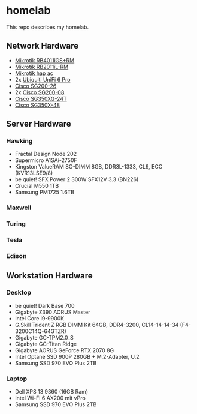 # homelab
This repo describes my homelab.

## Network Hardware
- [Mikrotik RB4011iGS+RM](https://mikrotik.com/product/rb4011igs_rm)
- [Mikrotik RB2011iL-RM](https://mikrotik.com/product/RB2011iL-RM)
- [Mikrotik hap ac](https://mikrotik.com/product/RB962UiGS-5HacT2HnT)
- 2x [Ubiquiti UniFi 6 Pro](https://eu.store.ui.com/products/unifi-ap6-professional)
- [Cisco SG200-26](https://www.cisco.com/c/en/us/support/switches/small-business-200-series-smart-switches/series.html)
- 2x [Cisco SG200-08](https://www.cisco.com/c/en/us/support/switches/small-business-200-series-smart-switches/series.html)
- [Cisco SG350XG-24T](https://www.cisco.com/c/en/us/products/collateral/switches/350x-series-stackable-managed-switches/datasheet-c78-735986.html)
- [Cisco SG350X-48](https://www.cisco.com/c/en/us/products/collateral/switches/350x-series-stackable-managed-switches/datasheet-c78-735986.html)

## Server Hardware
### Hawking
- Fractal Design Node 202
- Supermicro A1SAi-2750F
- Kingston ValueRAM SO-DIMM 8GB, DDR3L-1333, CL9, ECC (KVR13LSE9/8)
- be quiet! SFX Power 2 300W SFX12V 3.3 (BN226)
- Crucial M550 1TB
- Samsung PM1725 1.6TB

### Maxwell

### Turing

### Tesla

### Edison

## Workstation Hardware
### Desktop
- be quiet! Dark Base 700
- Gigabyte Z390 AORUS Master
- Intel Core i9-9900K
- G.Skill Trident Z RGB DIMM Kit 64GB, DDR4-3200, CL14-14-14-34 (F4-3200C14Q-64GTZR)
- Gigabyte GC-TPM2.0_S
- Gigabyte GC-Titan Ridge
- Gigabyte AORUS GeForce RTX 2070 8G
- Intel Optane SSD 900P 280GB + M.2-Adapter, U.2
- Samsung SSD 970 EVO Plus 2TB

### Laptop
- Dell XPS 13 9360 (16GB Ram)
- Intel Wi-Fi 6 AX200 mit vPro
- Samsung SSD 970 EVO Plus 2TB
